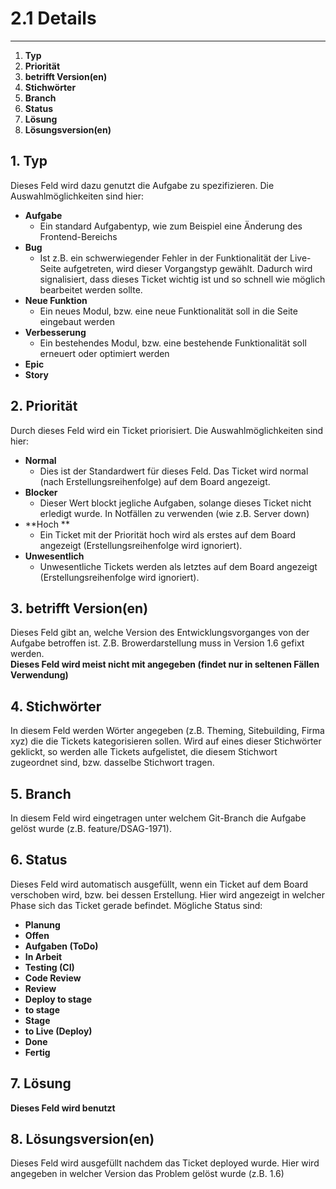 # 2.1 Details

---

1. **Typ**
2. **Priorität**
3. **betrifft Version\(en\)**
4. **Stichwörter**
5. **Branch**
6. **Status**
7. **Lösung**
8. **Lösungsversion\(en\)**

## 1. Typ

Dieses Feld wird dazu genutzt die Aufgabe zu spezifizieren. Die Auswahlmöglichkeiten sind hier:

* **Aufgabe**
  * Ein standard Aufgabentyp, wie zum Beispiel eine Änderung des Frontend-Bereichs
* **Bug**
  * Ist z.B. ein schwerwiegender Fehler in der Funktionalität der Live-Seite aufgetreten, wird dieser Vorgangstyp gewählt. Dadurch wird signalisiert, dass dieses Ticket wichtig ist und so schnell wie möglich bearbeitet werden sollte.
* **Neue Funktion**
  * Ein neues Modul, bzw. eine neue Funktionalität soll in die Seite eingebaut werden
* **Verbesserung**
  * Ein bestehendes Modul, bzw. eine bestehende Funktionalität soll erneuert oder optimiert werden
* **Epic**
* **Story**

## 2. Priorität

Durch dieses Feld wird ein Ticket priorisiert. Die Auswahlmöglichkeiten sind hier:

* **Normal**
  * Dies ist der Standardwert für dieses Feld. Das Ticket wird normal \(nach Erstellungsreihenfolge\) auf dem Board angezeigt.
* **Blocker**
  * Dieser Wert blockt jegliche Aufgaben, solange dieses Ticket nicht erledigt wurde. In Notfällen zu verwenden \(wie z.B. Server down\)
* **Hoch **
  * Ein Ticket mit der Priorität hoch wird als erstes auf dem Board angezeigt \(Erstellungsreihenfolge wird ignoriert\).
* **Unwesentlich**
  * Unwesentliche Tickets werden als letztes auf dem Board angezeigt \(Erstellungsreihenfolge wird ignoriert\).

## 3. betrifft Version\(en\)

Dieses Feld gibt an, welche Version des Entwicklungsvorganges von der Aufgabe betroffen ist. Z.B. Browerdarstellung muss in Version 1.6 gefixt werden.  
**Dieses Feld wird meist nicht mit angegeben \(findet nur in seltenen Fällen Verwendung\)**

## 4. Stichwörter

In diesem Feld werden Wörter angegeben \(z.B. Theming, Sitebuilding, Firma xyz\) die die Tickets kategorisieren sollen. Wird auf eines dieser Stichwörter geklickt, so werden alle Tickets aufgelistet, die diesem Stichwort zugeordnet sind, bzw. dasselbe Stichwort tragen.

## 5. Branch

In diesem Feld wird eingetragen unter welchem Git-Branch die Aufgabe gelöst wurde \(z.B. feature/DSAG-1971\).

## 6. Status

Dieses Feld wird automatisch ausgefüllt, wenn ein Ticket auf dem Board verschoben wird, bzw. bei dessen Erstellung. Hier wird angezeigt in welcher Phase sich das Ticket gerade befindet. Mögliche Status sind:

* **Planung**
* **Offen**
* **Aufgaben \(ToDo\)**
* **In Arbeit**
* **Testing \(CI\)**
* **Code Review**
* **Review**
* **Deploy to stage**
* **to stage**
* **Stage**
* **to Live \(Deploy\)**
* **Done**
* **Fertig**

## 7. Lösung

**Dieses Feld wird benutzt**

## 8. Lösungsversion\(en\)

Dieses Feld wird ausgefüllt nachdem das Ticket deployed wurde. Hier wird angegeben in welcher Version das Problem gelöst wurde \(z.B. 1.6\)



